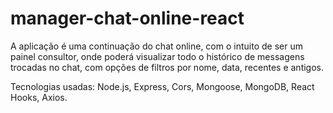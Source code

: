 # manager-chat-online-react
A aplicação é uma continuação do chat online, com o intuito de ser um painel consultor, onde poderá visualizar todo o histórico de messagens trocadas no chat, com opções de filtros por nome, data, recentes e antigos.

Tecnologias usadas: Node.js, Express, Cors, Mongoose, MongoDB, React Hooks, Axios.
